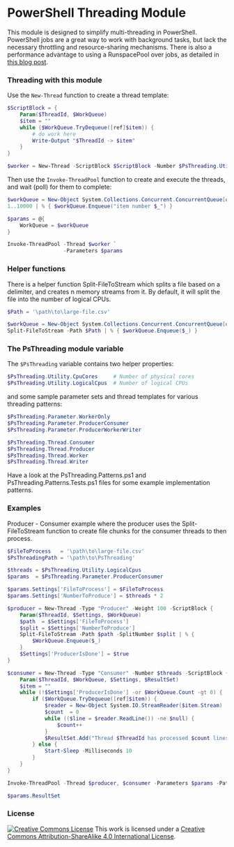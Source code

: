 # PowerShell Threading Module

This module is designed to simplify multi-threading in PowerShell. PowerShell jobs are a great way to work with background tasks, but lack the necessary throttling and resource-sharing mechanisms. There is also a performance advantage to using a RunspacePool over jobs, as detailed in [this blog post](https://learn-powershell.net/2012/05/13/using-background-runspaces-instead-of-psjobs-for-better-performance/).

### Threading with this module

Use the `New-Thread` function to create a thread template:

```powershell
$ScriptBlock = {
    Param($ThreadId, $WorkQueue)
    $item = ""
    while ($WorkQueue.TryDequeue([ref]$item)) {
        # do work here
        Write-Output "$ThreadId -> $item"
    }
}

$worker = New-Thread -ScriptBlock $ScriptBlock -Number $PsThreading.Utility.LogicalCpus
```

Then use the `Invoke-ThreadPool` function to create and execute the threads, and wait (poll) for them to complete:

```powershell
$workQueue = New-Object System.Collections.Concurrent.ConcurrentQueue[object]
1..10000 | % { $workQueue.Enqueue("item number $_") }

$params = @{
    WorkQueue = $workQueue
}

Invoke-ThreadPool -Thread $worker `
                  -Parameters $params
```

### Helper functions

There is a helper function Split-FileToStream which splits a file based on a delimiter, and creates n memory streams from it. By default, it will split the file into the number of logical CPUs.

```powershell
$Path = '\path\to\large-file.csv'

$workQueue = New-Object System.Collections.Concurrent.ConcurrentQueue[object]
Split-FileToStream -Path $Path | % { $workQueue.Enqueue($_) }
```

### The PsThreading module variable

The `$PsThreading` variable contains two helper properties:

```powershell
$PsThreading.Utility.CpuCores     # Number of physical cores
$PsThreading.Utility.LogicalCpus  # Number of logical CPUs
```

and some sample parameter sets and thread templates for various threading patterns:

```powershell
$PsThreading.Parameter.WorkerOnly
$PsThreading.Parameter.ProducerConsumer
$PsThreading.Parameter.ProducerWorkerWriter

$PsThreading.Thread.Consumer
$PsThreading.Thread.Producer
$PsThreading.Thread.Worker
$PsThreading.Thread.Writer
```

Have a look at the PsThreading.Patterns.ps1 and PsThreading.Patterns.Tests.ps1 files for some example implementation patterns.

### Examples

Producer - Consumer example where the producer uses the Split-FileToStream function to create file chunks for the consumer threads to then process.

```powershell
$FileToProcess   = '\path\to\large-file.csv'
$PsThreadingPath = '\path\to\PsThreading'

$threads = $PsThreading.Utility.LogicalCpus
$params  = $PsThreading.Parameter.ProducerConsumer

$params.Settings['FileToProcess'] = $FileToProcess
$params.Settings['NumberToProduce'] = $threads * 2

$producer = New-Thread -Type "Producer" -Weight 100 -ScriptBlock {
    Param($ThreadId, $Settings, $WorkQueue)
    $path  = $Settings['FileToProcess']
    $split = $Settings['NumberToProduce']
    Split-FileToStream -Path $path -SplitNumber $split | % {
        $WorkQueue.Enqueue($_)
    }
    $Settings['ProducerIsDone'] = $true
}

$consumer = New-Thread -Type "Consumer" -Number $threads -ScriptBlock {
    Param($ThreadId, $WorkQueue, $Settings, $ResultSet)
    $item = ""
    while (!$Settings['ProducerIsDone'] -or $WorkQueue.Count -gt 0) {
        if ($WorkQueue.TryDequeue([ref]$item)) {
            $reader = New-Object System.IO.StreamReader($item.Stream)
            $count  = 0
            while (($line = $reader.ReadLine()) -ne $null) {
                $count++
            }
            $ResultSet.Add("Thread $ThreadId has processed $count lines.")
        } else {
            Start-Sleep -Milliseconds 10
        }
    }
}

Invoke-ThreadPool -Thread $producer, $consumer -Parameters $params -PathsToImport $PsThreadingPath

$params.ResultSet
```

### License

<a rel="license" href="http://creativecommons.org/licenses/by-sa/4.0/"><img alt="Creative Commons License" style="border-width:0" src="https://i.creativecommons.org/l/by-sa/4.0/88x31.png" /></a>
This work is licensed under a <a rel="license" href="http://creativecommons.org/licenses/by-sa/4.0/">Creative Commons Attribution-ShareAlike 4.0 International License</a>.
